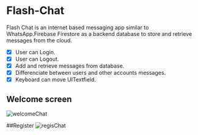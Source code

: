 # Flash-Chat

Flash Chat is an internet based messaging app similar to WhatsApp.Firebase Firestore as a backend database to store and retrieve messages from the cloud. 

- [x] User can Login.
- [x] User can Logout.
- [x] Add and retrieve messages from database.
- [x] Differenciate between users and other accounts messages.
- [x] Keyboard can move UITextfield.

## Welcome screen
![welcomeChat](https://user-images.githubusercontent.com/73111863/182915154-7d22a1e3-b8c3-47e6-9068-9c6eba1c3d28.gif)

##Register
![regisChat](https://user-images.githubusercontent.com/73111863/182915457-c6830450-819f-437a-8d02-c11197f360fc.gif)

